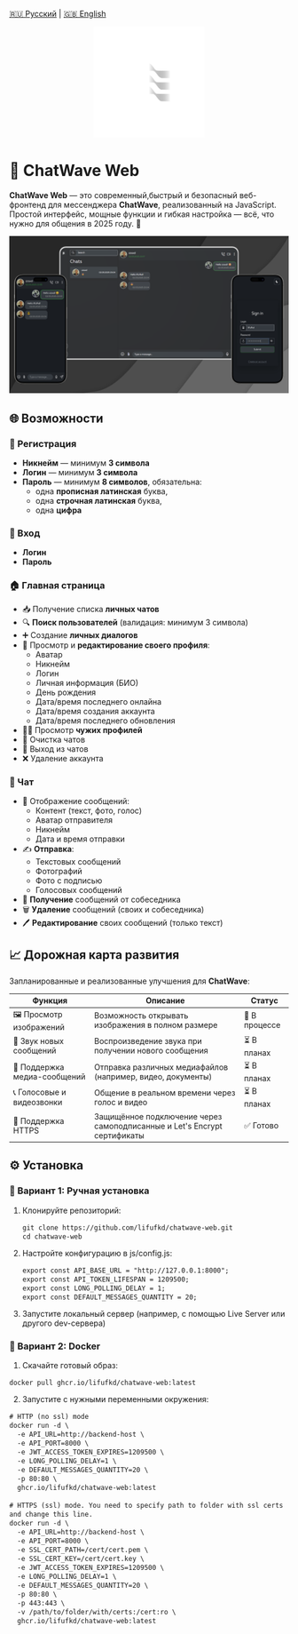 [🇷🇺 Русский](./README.ru.md) | [🇬🇧 English](../README.md)


<p align="center">
  <img src="../assests/logo-dark.svg" alt="ChatWave logo" width="200"/>
</p>

# 💬 ChatWave Web

**ChatWave Web** — это современный,быстрый и безопасный веб-фронтенд для мессенджера **ChatWave**, реализованный на JavaScript.  
Простой интерфейс, мощные функции и гибкая настройка — всё, что нужно для общения в 2025 году. 🚀

![Chat Screenshot](../assests/ChatWaveBanner.png)

## 🌐 Возможности

### 📝 Регистрация

- **Никнейм** — минимум **3 символа**
- **Логин** — минимум **3 символа**
- **Пароль** — минимум **8 символов**, обязательна:
  - одна **прописная латинская** буква,
  - одна **строчная латинская** буква,
  - одна **цифра**

### 🔐 Вход

- **Логин**
- **Пароль**

### 🏠 Главная страница

- 📥 Получение списка **личных чатов**
- 🔍 **Поиск пользователей** (валидация: минимум 3 символа)
- ➕ Создание **личных диалогов**
- 👤 Просмотр и **редактирование своего профиля**:
  - Аватар
  - Никнейм
  - Логин
  - Личная информация (БИО)
  - День рождения
  - Дата/время последнего онлайна
  - Дата/время создания аккаунта
  - Дата/время последнего обновления
- 🧑‍💼 Просмотр **чужих профилей**
- 🧹 Очистка чатов
- 🚪 Выход из чатов
- ❌ Удаление аккаунта

### 💬 Чат

- 💌 Отображение сообщений:
  - Контент (текст, фото, голос)
  - Аватар отправителя
  - Никнейм
  - Дата и время отправки
- ✍️ **Отправка**:
  - Текстовых сообщений
  - Фотографий
  - Фото с подписью
  - Голосовых сообщений
- 🔄 **Получение** сообщений от собеседника
- 🗑️ **Удаление** сообщений (своих и собеседника)
- 🖊️ **Редактирование** своих сообщений (только текст)

## 📈 Дорожная карта развития

Запланированные и реализованные улучшения для **ChatWave**:

| Функция                                   | Описание                                                             | Статус         |
|-------------------------------------------|----------------------------------------------------------------------|----------------|
| 🖼️ Просмотр изображений                   | Возможность открывать изображения в полном размере                   | 🔄 В процессе  |
| 🔔 Звук новых сообщений                   | Воспроизведение звука при получении нового сообщения                 | ⏳ В планах    |
| 📎 Поддержка медиа-сообщений              | Отправка различных медиафайлов (например, видео, документы)          | ⏳ В планах    |
| 📞 Голосовые и видеозвонки                | Общение в реальном времени через голос и видео                       | ⏳ В планах    |
| 🔐 Поддержка HTTPS                        | Защищённое подключение через самоподписанные и Let's Encrypt сертификаты | ✅ Готово     |


## ⚙️ Установка

### 🔧 Вариант 1: Ручная установка

1. Клонируйте репозиторий:
   ```
   git clone https://github.com/lifufkd/chatwave-web.git
   cd chatwave-web
   ```
2. Настройте конфигурацию в js/config.js:
   ```
   export const API_BASE_URL = "http://127.0.0.1:8000";
   export const API_TOKEN_LIFESPAN = 1209500;
   export const LONG_POLLING_DELAY = 1;
   export const DEFAULT_MESSAGES_QUANTITY = 20;
   ```
3. Запустите локальный сервер (например, с помощью Live Server или другого dev-сервера)

### 🐳 Вариант 2: Docker
1. Скачайте готовый образ:
```
docker pull ghcr.io/lifufkd/chatwave-web:latest
```
2. Запустите с нужными переменными окружения:
```
# HTTP (no ssl) mode
docker run -d \
  -e API_URL=http://backend-host \
  -e API_PORT=8000 \
  -e JWT_ACCESS_TOKEN_EXPIRES=1209500 \
  -e LONG_POLLING_DELAY=1 \
  -e DEFAULT_MESSAGES_QUANTITY=20 \
  -p 80:80 \
  ghcr.io/lifufkd/chatwave-web:latest

# HTTPS (ssl) mode. You need to specify path to folder with ssl certs and change this line.
docker run -d \
  -e API_URL=http://backend-host \
  -e API_PORT=8000 \
  -e SSL_CERT_PATH=/cert/cert.pem \
  -e SSL_CERT_KEY=/cert/cert.key \
  -e JWT_ACCESS_TOKEN_EXPIRES=1209500 \
  -e LONG_POLLING_DELAY=1 \
  -e DEFAULT_MESSAGES_QUANTITY=20 \
  -p 80:80 \
  -p 443:443 \
  -v /path/to/folder/with/certs:/cert:ro \
  ghcr.io/lifufkd/chatwave-web:latest
```
